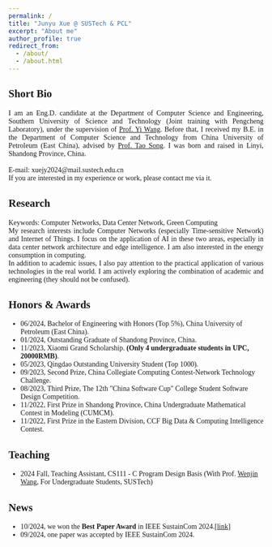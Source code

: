 ```yaml
---
permalink: /
title: "Junyu Xue @ SUSTech & PCL"
excerpt: "About me"
author_profile: true
redirect_from: 
  - /about/
  - /about.html
---
```

<style>
body {
    font-family: 'Times New Roman', Times, serif;
}
.justified {
        text-align: justify; /* 设置文本两端对齐 */
    }
</style>
Short Bio
------
<div class="justified">
I am an Eng.D. candidate at the Department of Computer Science and Engineering, Southern University of Science and Technology (Joint training with Pengcheng Laboratory), under the supervision of <a href="https://faculty.sustech.edu.cn/?tagid=wangy37&iscss=1&snapid=1&orderby=date&go=1">Prof. Yi Wang</a>. Before that, I received my B.E. in the Department of Computer Science and Technology from China University of Petroleum (East China), advised by <a href="https://computer.upc.edu.cn/2017/0313/c6289a103931/page.htm">Prof. Tao Song</a>. I was born and raised in Linyi, Shandong Province, China.
</div>
<br>
<!-- Welcome to my [Knowledge Database](https://www.yuque.com/junry). I will share some life feelings, knowledge path there. -->
E-mail: xuejy2024@mail.sustech.edu.cn <br>
If you are interested in my experience or work, please contact me via it.


Research
------
<div class="justified">
Keywords: Computer Networks, Data Center Network, Green Computing <br>
My research interests include Computer Networks (especially Time-sensitive Network) and Internet of Things. I focus on the application of AI in these two areas, especially in data center network architecture and edge intelligence. I am also interested in the energy consumption in computing. <br>
In addition to academic issues, I also pay attention to the practical application of various technologies in the real world. I am actively exploring the combination of academic and engineering (they should not be confused).
</div>

Honors & Awards
------
- 06/2024, Bachelor of Engineering with Honors (Top 5%), China University of Petroleum (East China).
- 01/2024, Outstanding Graduate of Shandong Province, China.
- 11/2023, Xiaomi Grand Scholarship. **(Only 4 undergraduate students in UPC, 20000RMB)**.
- 05/2023, Qingdao Outstanding University Student (Top 1000). 
- 09/2023, Second Prize, China Collegiate Computing Contest-Network Technology Challenge.
- 08/2023, Third Prize, The 12th "China Software Cup" College Student Software Design Competition. 
- 11/2022, First Prize in Shandong Province, China Undergraduate Mathematical Contest in Modeling (CUMCM).
- 11/2022, First Prize in the Eastern Division, CCF Big Data & Computing Intelligence Contest.

Teaching
------
- 2024 Fall, Teaching Assistant, CS111 - C Program Design Basis (With Prof. [Wenjin Wang](https://www.sustech.edu.cn/zh/faculties/wangwenjin.html), For Undergraduate Students, SUSTech)

News
------
- 10/2024, we won the **Best Paper Award** in IEEE SustainCom 2024.[[link](http://junyuxue.github.io/files/Sustaincom24BestPaperAward.pdf)]
- 09/2024, one paper was accepted by IEEE SustainCom 2024.
<!-- - <div style="display: flex; justify-content: space-between;">
    <span>One paper was accepted by IEEE SustainCom 2024. </span>
    <span>Sep. 2024</span>
  </div> -->


<script type='text/javascript' id='clustrmaps' src='//cdn.clustrmaps.com/map_v2.js?cl=080808&w=205&t=tt&d=lcdkuwhj1VKwpNzcHqUdf3UVwukJ9nr0K2fEVfRM6bE&co=ffffff&cmo=3acc3a&cmn=ff5353&ct=808080'></script>
<!-- <script type='text/javascript' id='clustrmaps' src='//cdn.clustrmaps.com/map_v2.js?cl=080808&w=a&t=tt&d=lcdkuwhj1VKwpNzcHqUdf3UVwukJ9nr0K2fEVfRM6bE&co=ffffff&cmo=3acc3a&cmn=ff5353&ct=808080'></script> -->